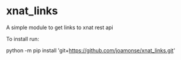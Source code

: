 # xnat_links

A simple module to get links to xnat rest api

To install run:

python -m pip install 'git+https://github.com/joamonse/xnat_links.git'

